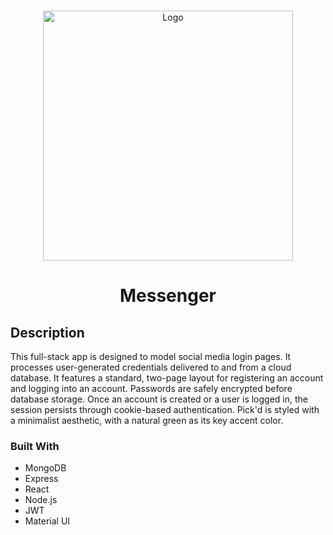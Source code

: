 <!-- Project Intro -->
<br />
<p align="center">
    <img src="https://user-images.githubusercontent.com/69471470/115607177-a6b9b980-a2b2-11eb-81f6-f82061313938.gif" alt="Logo" width="400">

  <h1 align="center">Messenger</h1>
  
</p>

<!-- ABOUT THE PROJECT -->
## Description

This full-stack app is designed to model social media login pages. It processes user-generated credentials delivered to and from a cloud database. It features a standard, two-page layout for registering an account and logging into an account. Passwords are safely encrypted before database storage. Once an account is created or a user is logged in, the session persists through cookie-based authentication. Pick'd is styled with a minimalist aesthetic, with a natural green as its key accent color.

### Built With 
* MongoDB
* Express
* React
* Node.js
* JWT
* Material UI

